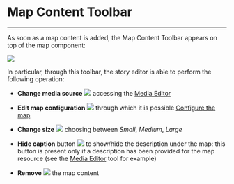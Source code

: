 # Map Content Toolbar

**********************

As soon as a map content is added, the Map Content Toolbar appears on top of the map component:

<img src="../img/content-map-toolbar/content-map-toolbar.jpg" class="ms-docimage"/>

In particular, through this toolbar, the story editor is able to perform the following operation:

* **Change media source** <img src="../img/button/change-media2.jpg" class="ms-docbutton"/> accessing the [Media Editor](media-editor-window.md#media-editor-window)

* **Edit map configuration** <img src="../img/button/map-configuration.jpg" class="ms-docbutton"/> through which it is possible [Configure the map](configure-map.md#configure-the-map)

* **Change size** <img src="../img/button/change-size2.jpg" class="ms-docbutton"/> choosing between *Small*, *Medium*, *Large*

* **Hide caption** button <img src="../img/button/hide-caption.jpg" class="ms-docbutton"/> to show/hide the description under the map: this button is present only if a description has been provided for the map resource (see the [Media Editor](media-editor-window.md#media-editor-window) tool for example)

* **Remove** <img src="../img/button/remove2.jpg" class="ms-docbutton"/> the map content
